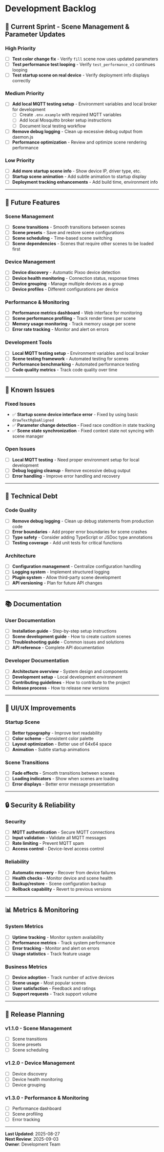 # Development Backlog

## 🎯 **Current Sprint - Scene Management & Parameter Updates**

### **High Priority**

- [ ] **Test color change fix** - Verify `fill` scene now uses updated parameters
- [ ] **Test performance test looping** - Verify `test_performance_v3` continues looping
- [ ] **Test startup scene on real device** - Verify deployment info displays correctly

### **Medium Priority**

- [ ] **Add local MQTT testing setup** - Environment variables and local broker for development
  - [ ] Create `.env.example` with required MQTT variables
  - [ ] Add local Mosquitto broker setup instructions
  - [ ] Document local testing workflow
- [ ] **Remove debug logging** - Clean up excessive debug output from daemon.js
- [ ] **Performance optimization** - Review and optimize scene rendering performance

### **Low Priority**

- [ ] **Add more startup scene info** - Show device IP, driver type, etc.
- [ ] **Startup scene animation** - Add subtle animation to startup display
- [ ] **Deployment tracking enhancements** - Add build time, environment info

---

## 🚀 **Future Features**

### **Scene Management**

- [ ] **Scene transitions** - Smooth transitions between scenes
- [ ] **Scene presets** - Save and restore scene configurations
- [ ] **Scene scheduling** - Time-based scene switching
- [ ] **Scene dependencies** - Scenes that require other scenes to be loaded first

### **Device Management**

- [ ] **Device discovery** - Automatic Pixoo device detection
- [ ] **Device health monitoring** - Connection status, response times
- [ ] **Device grouping** - Manage multiple devices as a group
- [ ] **Device profiles** - Different configurations per device

### **Performance & Monitoring**

- [ ] **Performance metrics dashboard** - Web interface for monitoring
- [ ] **Scene performance profiling** - Track render times per scene
- [ ] **Memory usage monitoring** - Track memory usage per scene
- [ ] **Error rate tracking** - Monitor and alert on errors

### **Development Tools**

- [ ] **Local MQTT testing setup** - Environment variables and local broker
- [ ] **Scene testing framework** - Automated testing for scenes
- [ ] **Performance benchmarking** - Automated performance testing
- [ ] **Code quality metrics** - Track code quality over time

---

## 🐛 **Known Issues**

### **Fixed Issues**

- ✅ **Startup scene device interface error** - Fixed by using basic `drawTextRgbaAligned`
- ✅ **Parameter change detection** - Fixed race condition in state tracking
- ✅ **Scene state synchronization** - Fixed context state not syncing with scene manager

### **Open Issues**

- [ ] **Local MQTT testing** - Need proper environment setup for local development
- [ ] **Debug logging cleanup** - Remove excessive debug output
- [ ] **Error handling** - Improve error handling and recovery

---

## 🔧 **Technical Debt**

### **Code Quality**

- [ ] **Remove debug logging** - Clean up debug statements from production code
- [ ] **Error boundaries** - Add proper error boundaries for scene crashes
- [ ] **Type safety** - Consider adding TypeScript or JSDoc type annotations
- [ ] **Testing coverage** - Add unit tests for critical functions

### **Architecture**

- [ ] **Configuration management** - Centralize configuration handling
- [ ] **Logging system** - Implement structured logging
- [ ] **Plugin system** - Allow third-party scene development
- [ ] **API versioning** - Plan for future API changes

---

## 📚 **Documentation**

### **User Documentation**

- [ ] **Installation guide** - Step-by-step setup instructions
- [ ] **Scene development guide** - How to create custom scenes
- [ ] **Troubleshooting guide** - Common issues and solutions
- [ ] **API reference** - Complete API documentation

### **Developer Documentation**

- [ ] **Architecture overview** - System design and components
- [ ] **Development setup** - Local development environment
- [ ] **Contributing guidelines** - How to contribute to the project
- [ ] **Release process** - How to release new versions

---

## 🎨 **UI/UX Improvements**

### **Startup Scene**

- [ ] **Better typography** - Improve text readability
- [ ] **Color scheme** - Consistent color palette
- [ ] **Layout optimization** - Better use of 64x64 space
- [ ] **Animation** - Subtle startup animations

### **Scene Transitions**

- [ ] **Fade effects** - Smooth transitions between scenes
- [ ] **Loading indicators** - Show when scenes are loading
- [ ] **Error displays** - Better error message presentation

---

## 🔒 **Security & Reliability**

### **Security**

- [ ] **MQTT authentication** - Secure MQTT connections
- [ ] **Input validation** - Validate all MQTT messages
- [ ] **Rate limiting** - Prevent MQTT spam
- [ ] **Access control** - Device-level access control

### **Reliability**

- [ ] **Automatic recovery** - Recover from device failures
- [ ] **Health checks** - Monitor device and scene health
- [ ] **Backup/restore** - Scene configuration backup
- [ ] **Rollback capability** - Revert to previous versions

---

## 📊 **Metrics & Monitoring**

### **System Metrics**

- [ ] **Uptime tracking** - Monitor system availability
- [ ] **Performance metrics** - Track system performance
- [ ] **Error tracking** - Monitor and alert on errors
- [ ] **Usage statistics** - Track feature usage

### **Business Metrics**

- [ ] **Device adoption** - Track number of active devices
- [ ] **Scene usage** - Most popular scenes
- [ ] **User satisfaction** - Feedback and ratings
- [ ] **Support requests** - Track support volume

---

## 🚀 **Release Planning**

### **v1.1.0 - Scene Management**

- [ ] Scene transitions
- [ ] Scene presets
- [ ] Scene scheduling

### **v1.2.0 - Device Management**

- [ ] Device discovery
- [ ] Device health monitoring
- [ ] Device grouping

### **v1.3.0 - Performance & Monitoring**

- [ ] Performance dashboard
- [ ] Scene profiling
- [ ] Error tracking

---

**Last Updated**: 2025-08-27  
**Next Review**: 2025-09-03  
**Owner**: Development Team
